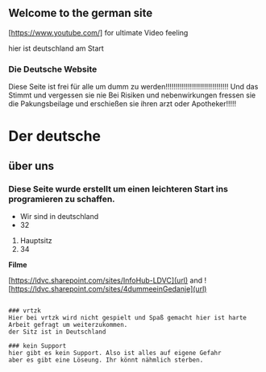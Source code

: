 ## Welcome to the german site

[https://www.youtube.com/] for ultimate Video feeling

hier ist deutschland am Start

### Die Deutsche Website

Diese Seite ist frei für alle um dumm zu werden!!!!!!!!!!!!!!!!!!!!!!!!!!!!!!!
Und das Stimmt
und vergessen sie nie
Bei Risiken und nebenwirkungen fressen sie die Pakungsbeilage und erschießen sie ihren arzt oder Apotheker!!!!!


# Der deutsche
## über uns
### Diese Seite wurde erstellt um einen leichteren Start ins programieren zu schaffen.

- Wir sind in deutschland
- 32


1. Hauptsitz
2. 34

**Filme**

[https://ldvc.sharepoint.com/sites/InfoHub-LDVC](url) and ![https://ldvc.sharepoint.com/sites/4dummeeinGedanje](url)
```

### vrtzk
Hier bei vrtzk wird nicht gespielt und Spaß gemacht hier ist harte Arbeit gefragt um weiterzukommen.
der Sitz ist in Deutschland

### kein Support
hier gibt es kein Support. Also ist alles auf eigene Gefahr
aber es gibt eine Löseung. Ihr könnt nähmlich sterben.
